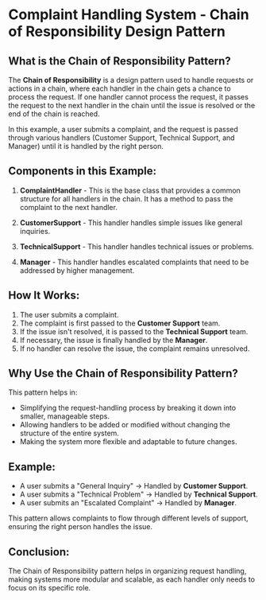 # Complaint Handling System - Chain of Responsibility Design Pattern

## What is the Chain of Responsibility Pattern?

The **Chain of Responsibility** is a design pattern used to handle requests or actions in a chain, where each handler in the chain gets a chance to process the request. If one handler cannot process the request, it passes the request to the next handler in the chain until the issue is resolved or the end of the chain is reached.

In this example, a user submits a complaint, and the request is passed through various handlers (Customer Support, Technical Support, and Manager) until it is handled by the right person.

## Components in this Example:

1. **ComplaintHandler** - This is the base class that provides a common structure for all handlers in the chain. It has a method to pass the complaint to the next handler.
  
2. **CustomerSupport** - This handler handles simple issues like general inquiries.
  
3. **TechnicalSupport** - This handler handles technical issues or problems.

4. **Manager** - This handler handles escalated complaints that need to be addressed by higher management.

## How It Works:

1. The user submits a complaint.
2. The complaint is first passed to the **Customer Support** team.
3. If the issue isn't resolved, it is passed to the **Technical Support** team.
4. If necessary, the issue is finally handled by the **Manager**.
5. If no handler can resolve the issue, the complaint remains unresolved.

## Why Use the Chain of Responsibility Pattern?

This pattern helps in:
- Simplifying the request-handling process by breaking it down into smaller, manageable steps.
- Allowing handlers to be added or modified without changing the structure of the entire system.
- Making the system more flexible and adaptable to future changes.

## Example:

- A user submits a "General Inquiry" -> Handled by **Customer Support**.
- A user submits a "Technical Problem" -> Handled by **Technical Support**.
- A user submits an "Escalated Complaint" -> Handled by **Manager**.

This pattern allows complaints to flow through different levels of support, ensuring the right person handles the issue.

## Conclusion:

The Chain of Responsibility pattern helps in organizing request handling, making systems more modular and scalable, as each handler only needs to focus on its specific role.
